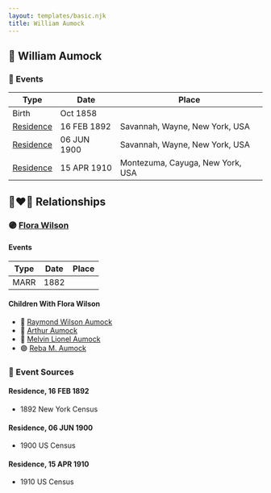 ```yaml
---
layout: templates/basic.njk
title: William Aumock
---
```

## 🔵 William Aumock

### 📆 Events

Type | Date | Place
------ | ------ | ------
Birth | Oct 1858 |
[Residence](#event-1) | 16 FEB 1892 | Savannah, Wayne, New York, USA
[Residence](#event-2) | 06 JUN 1900 | Savannah, Wayne, New York, USA
[Residence](#event-3) | 15 APR 1910 | Montezuma, Cayuga, New York, USA

## 👩‍❤️‍👨 Relationships

### 🟣 [Flora Wilson](/people/2/2426620)

#### Events

Type | Date | Place
------ | ------ | ------
MARR | 1882 |
#### Children With Flora Wilson
* 🔵 [Raymond Wilson Aumock](/people/1/17962037)
* 🔵 [Arthur Aumock](/people/2/29296932)
* 🔵 [Melvin Lionel Aumock](/people/5/52466857)
* 🟣 [Reba M. Aumock](/people/2/20205610)
### 📰 Event Sources

#### <a id="event-1"></a> Residence, 16 FEB 1892
* 1892 New York Census

#### <a id="event-2"></a> Residence, 06 JUN 1900
* 1900 US Census

#### <a id="event-3"></a> Residence, 15 APR 1910
* 1910 US Census